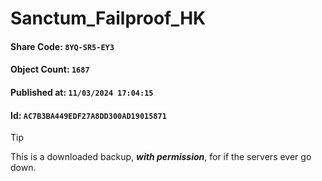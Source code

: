 # Sanctum_Failproof_HK

#### Share Code: ```8YQ-SR5-EY3```
#### Object Count: ```1687```
#### Published at: ```11/03/2024 17:04:15```
#### Id: ```AC7B3BA449EDF27A8DD300AD19015871```

> [!TIP]
> This is a downloaded backup, ***with permission***, for if the servers ever go down.
